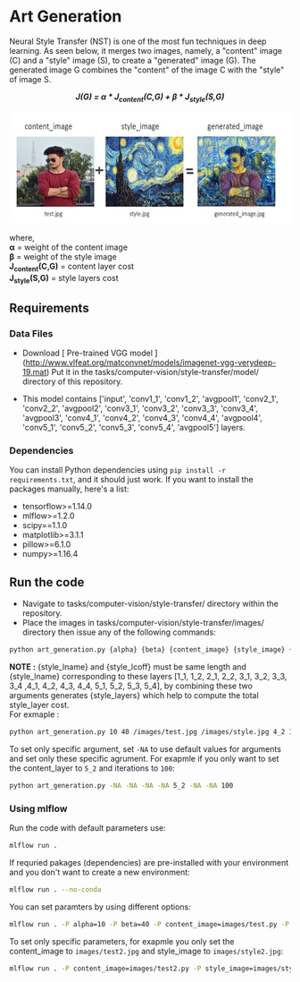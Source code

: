 # Art Generation

Neural Style Transfer (NST) is one of the most fun techniques in deep learning. As seen below, it merges two images, namely, a "content" image (C) and a "style" image (S), to create a "generated" image (G). The generated image G combines the "content" of the image C with the "style" of image S.<br>

<p align="center"><i><b>J(G) = α * J<sub>content</sub>(C,G) + β * J<sub>style</sub>(S,G)</b></i></p>


<img src="images/display.jpg" style="width:750px;height:200px;">

where,<br> **α** = weight of the content image <br>
**β** = weight of the style image <br>
**J<sub>content</sub>(C,G)** = content layer cost<br>
**J<sub>style</sub>(S,G)** = style layers cost<br>


## Requirements

### Data Files

* Download [ Pre-trained VGG model ] (http://www.vlfeat.org/matconvnet/models/imagenet-vgg-verydeep-19.mat) Put it in the 
tasks/computer-vision/style-transfer/model/ directory of this repository. 
- This model contains ['input', 'conv1_1', 'conv1_2', 'avgpool1', 'conv2_1', 'conv2_2', 'avgpool2', 'conv3_1', 'conv3_2', 'conv3_3', 'conv3_4', 'avgpool3', 'conv4_1', 'conv4_2', 'conv4_3', 'conv4_4', 'avgpool4', 'conv5_1', 'conv5_2', 'conv5_3', 'conv5_4', 'avgpool5'] layers.


### Dependencies

You can install Python dependencies using `pip install -r requirements.txt`,
and it should just work. If you want to install the packages manually, here's a
list:

- tensorflow>=1.14.0
- mlflow>=1.2.0
- scipy==1.1.0
- matplotlib>=3.1.1
- pillow>=6.1.0
- numpy>=1.16.4


## Run the code

- Navigate to tasks/computer-vision/style-transfer/ directory within the repository.
- Place the images in tasks/computer-vision/style-transfer/images/ directory then issue any of the following commands:

```bash
python art_generation.py {alpha} {beta} {content_image} {style_image} {content_layer} {style_lname} {style_lcoff} {iterations}
```
**NOTE :** {style_lname} and {style_lcoff} must be same length and {style_lname} corresponding to these layers  [1_1, 1_2, 2_1, 2_2, 3_1, 3_2, 3_3, 3_4 ,4_1, 4_2, 4_3, 4_4, 5_1, 5_2, 5_3, 5_4], by combining these two arguments generates {style_layers} which help to compute the total style_layer cost.<br>
For exmaple :
```bash
python art_generation.py 10 40 /images/test.jpg /images/style.jpg 4_2 1_1,2_1,3_1,4_1,5_1 0.2,0.2,0.2,0.2,0.2 1000
```
To set only specific argument, set `-NA` to use default values for arguments and set only these specific agrument. For exapmle if you only want to set the content_layer to `5_2` and iterations to `100`:
```bash
python art_generation.py -NA -NA -NA -NA 5_2 -NA -NA 100
```

### Using mlflow

Run the code with default parameters use:
```bash
mlflow run . 
```
If requried pakages (dependencies) are pre-installed with your environment and you don't want to create a new environment:
```bash
mlflow run . --no-conda
```
You can set paramters by using different options:
```bash
mlflow run . -P alpha=10 -P beta=40 -P content_image=images/test.py -P style_image=images/style.jpg -P content_layer=4_2 -P style_lname=1_1,2_1,3_1,4_1,5_1 -P style_lcoff=0.2,0.2,0.2,0.2,0.2 -P iterations=1000
```
To set only specific parameters, for exapmle you only set the content_image to `images/test2.jpg` and style_image to `images/style2.jpg`:
```bash
mlflow run . -P content_image=images/test2.py -P style_image=images/style2.jpg
```
